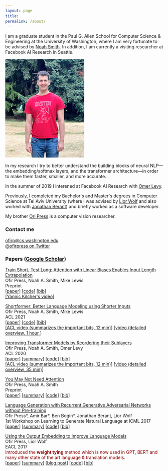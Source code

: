 ```yaml
---
layout: page
title: 
permalink: /about/
---
```


I am a graduate student in the Paul G. Allen School for Computer Science & Engineering at the University of Washington, where I am very fortunate to be advised by [Noah Smith](https://homes.cs.washington.edu/~nasmith/). 
In addition, I am currently a visiting researcher at Facebook AI Research in Seattle. 

<div class="imgcap">
<img src="/images/me.jpg" style="width: 50%; height: 50%">
</div>

In my research I try to better understand the building blocks of neural NLP—the embedding/softmax layers, and the transformer architecture—in order to make them faster, smaller, and more accurate. 

In the summer of 2019 I interened at Facebook AI Research with [Omer Levy](https://levyomer.wordpress.com/). 

Previously, I completed my Bachelor's and Master's degrees in Computer Science at Tel Aviv University (where I was advised by [Lior Wolf](http://www.cs.tau.ac.il/~wolf/) and also worked with [Jonathan Berant](http://www.cs.tau.ac.il/~joberant/)) and briefly worked as a software developer. 

My brother [Ori Press](https://oripress.com/) is a computer vision researcher. 

### Contact me

[ofirp@cs.washington.edu](mailto:ofirp@cs.washington.edu)
<br>
[@ofirpress on Twitter](https://twitter.com/OfirPress)

### Papers ([Google Scholar](https://scholar.google.com/citations?user=LeHa8psAAAAJ))

[Train Short, Test Long: Attention with Linear Biases Enables Input Length Extrapolation](https://ofir.io/train_short_test_long.pdf) <br>
Ofir Press, Noah A. Smith, Mike Lewis <br>
Preprint <br>
[[paper]](https://ofir.io/train_short_test_long.pdf) [[code]](https://github.com/ofirpress/attention_with_linear_biases) [[bib]](https://github.com/ofirpress/attention_with_linear_biases#citation) <br>
[[Yannic Kilcher's video]](https://www.youtube.com/watch?v=-Kgxv64aG3o) <br>

[Shortformer: Better Language Modeling using Shorter Inputs](https://arxiv.org/abs/2012.15832) <br>
Ofir Press, Noah A. Smith, Mike Lewis <br>
ACL 2021 <br>
[[paper]](https://aclanthology.org/2021.acl-long.427.pdf) [[code]](https://github.com/ofirpress/shortformer) [[bib]](https://aclanthology.org/2021.acl-long.427.bib) <br> 
[[ACL video (summarizes the important bits, 12 min)]](https://screencast-o-matic.com/watch/cr1ZexV1tlA) 
[[video (detailed overview, 1 hour ]](https://www.youtube.com/watch?v=j9gl4txW4xo)<br>

[Improving Transformer Models by Reordering their Sublayers](https://www.aclweb.org/anthology/2020.acl-main.270/) <br>
Ofir Press, Noah A. Smith, Omer Levy <br>
ACL 2020 <br>
[[paper]](https://www.aclweb.org/anthology/2020.acl-main.270.pdf) [[summary]](https://ofir.io/Improving-Transformer-Models-by-Reordering-their-Sublayers/) [[code]](https://github.com/ofirpress/sandwich_transformer)  [[bib]](https://www.aclweb.org/anthology/2020.acl-main.270.bib) <br>
[[ACL video (summarizes the important bits, 12 min)]](https://slideslive.com/38928925/improving-transformer-models-by-reordering-their-sublayers) [[video (detailed overview, 35 min)]](https://www.youtube.com/watch?v=rFuuGEj3AhU)  <br>


[You May Not Need Attention](https://arxiv.org/abs/1810.13409)  <br>
Ofir Press, Noah A. Smith  <br>
Preprint <br>
[[paper]](https://arxiv.org/abs/1810.13409) [[summary]](https://www.shortscience.org/paper?bibtexKey=journals/corr/1810.13409&a=ofirpress)  [[code]](https://github.com/ofirpress/YouMayNotNeedAttention)  [[bib]](https://github.com/ofirpress/YouMayNotNeedAttention#reference)  <br> 


[Language Generation with Recurrent Generative Adversarial Networks without Pre-training](https://arxiv.org/abs/1706.01399)  <br>
Ofir Press\*, Amir Bar\*, Ben Bogin\*, Jonathan Berant, Lior Wolf  <br>
1st Workshop on Learning to Generate Natural Language at ICML 2017 <br>
[[paper]](https://arxiv.org/abs/1706.01399) [[summary]](https://www.shortscience.org/paper?bibtexKey=journals/corr/PressBBBW17&a=ofirpress) [[code]](https://github.com/amirbar/rnn.wgan)  [[bib]](https://github.com/amirbar/rnn.wgan#reference) <br> 


[Using the Output Embedding to Improve Language Models](https://www.aclweb.org/anthology/E17-2025) <br>
Ofir Press, Lior Wolf <br>
EACL 2017 <br>
<span style="color:DarkRed">Introduced the **weight tying** method which is now used in GPT, BERT and many other state of the art language & translation models.</span> <br>
[[paper]](https://www.aclweb.org/anthology/E17-2025.pdf) [[summary]](https://www.shortscience.org/paper?bibtexKey=10.18653/v1/e17-2025&a=ofirpress) [[blog post]](https://ofir.io/Neural-Language-Modeling-From-Scratch/#weight-tying)  [[code]](https://github.com/ofirpress/UsingTheOutputEmbedding)  [[bib]](https://www.aclweb.org/anthology/E17-2025.bib) <br> 

<!--
#### Technical Reports

[Partially Shuffling the Training Data to Improve Language Models](https://arxiv.org/abs/1903.04167) <br>
Ofir Press <br>
[[Report]](https://arxiv.org/abs/1903.04167) [[code]](https://github.com/ofirpress/PartialShuffle) [[bib]](https://github.com/ofirpress/PartialShuffle#reference) <br>
-->

<!-- ### Service
Reviewer: 
NAACL: 2019 (secondary reviewer), 2021
EMNLP: 2019 (secondary reviewer), 2021
ACL: 2020 (secondary reviewer), 2021
EACL: 2021
NeurIPS: 2021 (emergency reviewer)
Workshops: NeuralGen 2019, SustaiNLP 2020

-->
<!--
### ofir.io
As of January 2021, this site has been accessed by more than 60,000 people from 169 countries.
-->


